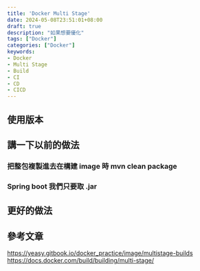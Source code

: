 ```yaml
---
title: 'Docker Multi Stage'
date: 2024-05-08T23:51:01+08:00
draft: true
description: "如果想要優化"
tags: ["Docker"]
categories: ["Docker"]
keywords:
- Docker
- Multi Stage
- Build
- CI
- CD
- CICD
---
```

## 使用版本

## 講一下以前的做法

### 把整包複製進去在構建 image 時 mvn clean package

### Spring boot 我們只要取 .jar

## 更好的做法

## 參考文章

https://yeasy.gitbook.io/docker_practice/image/multistage-builds
https://docs.docker.com/build/building/multi-stage/
